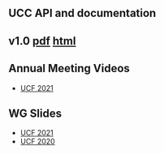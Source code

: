 ## UCC API and documentation

## v1.0 [pdf](api/v1.0/pdf/ucc.pdf) [html](api/v1.0/html/index.html)


## Annual Meeting Videos
* [UCF 2021](https://www.youtube.com/watch?v=KyV4AKy0tUs)

## WG Slides
* [UCF 2021](wg_slides/ucc_am_2021.pdf) 
* [UCF 2020](wg_slides/ucc_am_2020.pdf)
